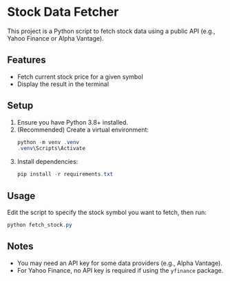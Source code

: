 # Stock Data Fetcher

This project is a Python script to fetch stock data using a public API (e.g., Yahoo Finance or Alpha Vantage).

## Features
- Fetch current stock price for a given symbol
- Display the result in the terminal

## Setup
1. Ensure you have Python 3.8+ installed.
2. (Recommended) Create a virtual environment:
   ```powershell
   python -m venv .venv
   .venv\Scripts\Activate
   ```
3. Install dependencies:
   ```powershell
   pip install -r requirements.txt
   ```

## Usage
Edit the script to specify the stock symbol you want to fetch, then run:
```powershell
python fetch_stock.py
```

## Notes
- You may need an API key for some data providers (e.g., Alpha Vantage).
- For Yahoo Finance, no API key is required if using the `yfinance` package.
